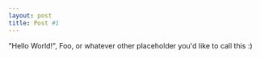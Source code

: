 ```yaml
---
layout: post
title: Post #1
---
```


"Hello World!", Foo, or whatever other placeholder you'd like to call this :)

